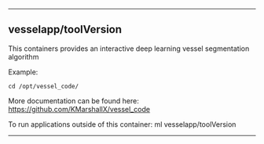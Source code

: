 
----------------------------------
## vesselapp/toolVersion ##
This containers provides an interactive deep learning vessel segmentation algorithm 

Example:
```
cd /opt/vessel_code/

```

More documentation can be found here: https://github.com/KMarshallX/vessel_code

To run applications outside of this container: ml vesselapp/toolVersion

----------------------------------
